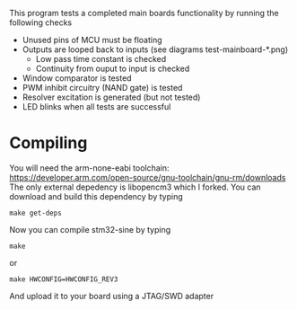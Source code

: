 This program tests a completed main boards functionality by running the following checks
* Unused pins of MCU must be floating
* Outputs are looped back to inputs (see diagrams test-mainboard-*.png)
    * Low pass time constant is checked
    * Continuity from ouput to input is checked
* Window comparator is tested
* PWM inhibit circuitry (NAND gate) is tested
* Resolver excitation is generated (but not tested)
* LED blinks when all tests are successful

# Compiling
You will need the arm-none-eabi toolchain: https://developer.arm.com/open-source/gnu-toolchain/gnu-rm/downloads
The only external depedency is libopencm3 which I forked. You can download and build this dependency by typing

`make get-deps`

Now you can compile stm32-sine by typing

`make`

or

`make HWCONFIG=HWCONFIG_REV3`

And upload it to your board using a JTAG/SWD adapter
